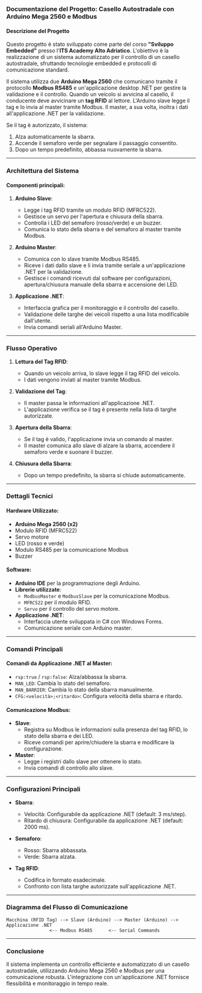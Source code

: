 ### Documentazione del Progetto: Casello Autostradale con Arduino Mega 2560 e Modbus

#### Descrizione del Progetto

Questo progetto è stato sviluppato come parte del corso **"Sviluppo Embedded"** presso l'**ITS Academy Alto Adriatico**. L'obiettivo è la realizzazione di un sistema automatizzato per il controllo di un casello autostradale, sfruttando tecnologie embedded e protocolli di comunicazione standard.

Il sistema utilizza due **Arduino Mega 2560** che comunicano tramite il protocollo **Modbus RS485** e un'applicazione desktop .NET per gestire la validazione e il controllo. Quando un veicolo si avvicina al casello, il conducente deve avvicinare un **tag RFID** al lettore. L'Arduino slave legge il tag e lo invia al master tramite Modbus. Il master, a sua volta, inoltra i dati all'applicazione .NET per la validazione. 

Se il tag è autorizzato, il sistema:
1. Alza automaticamente la sbarra.
2. Accende il semaforo verde per segnalare il passaggio consentito.
3. Dopo un tempo predefinito, abbassa nuovamente la sbarra.

---

### Architettura del Sistema

#### Componenti principali:
1. **Arduino Slave**:
   - Legge i tag RFID tramite un modulo RFID (MFRC522).
   - Gestisce un servo per l'apertura e chiusura della sbarra.
   - Controlla i LED del semaforo (rosso/verde) e un buzzer.
   - Comunica lo stato della sbarra e del semaforo al master tramite Modbus.

2. **Arduino Master**:
   - Comunica con lo slave tramite Modbus RS485.
   - Riceve i dati dallo slave e li invia tramite seriale a un'applicazione .NET per la validazione.
   - Gestisce i comandi ricevuti dal software per configurazioni, apertura/chiusura manuale della sbarra e accensione dei LED.

3. **Applicazione .NET**:
   - Interfaccia grafica per il monitoraggio e il controllo del casello.
   - Validazione delle targhe dei veicoli rispetto a una lista modificabile dall'utente.
   - Invia comandi seriali all'Arduino Master.

---

### Flusso Operativo

1. **Lettura del Tag RFID**:
   - Quando un veicolo arriva, lo slave legge il tag RFID del veicolo.
   - I dati vengono inviati al master tramite Modbus.

2. **Validazione del Tag**:
   - Il master passa le informazioni all'applicazione .NET.
   - L'applicazione verifica se il tag è presente nella lista di targhe autorizzate.

3. **Apertura della Sbarra**:
   - Se il tag è valido, l'applicazione invia un comando al master.
   - Il master comunica allo slave di alzare la sbarra, accendere il semaforo verde e suonare il buzzer.

4. **Chiusura della Sbarra**:
   - Dopo un tempo predefinito, la sbarra si chiude automaticamente.

---

### Dettagli Tecnici

#### Hardware Utilizzato:
- **Arduino Mega 2560 (x2)**
- Modulo RFID (MFRC522)
- Servo motore
- LED (rosso e verde)
- Modulo RS485 per la comunicazione Modbus
- Buzzer

#### Software:
- **Arduino IDE** per la programmazione degli Arduino.
- **Librerie utilizzate**:
  - `ModbusMaster` e `ModbusSlave` per la comunicazione Modbus.
  - `MFRC522` per il modulo RFID.
  - `Servo` per il controllo del servo motore.
- **Applicazione .NET**:
  - Interfaccia utente sviluppata in C# con Windows Forms.
  - Comunicazione seriale con Arduino master.

---

### Comandi Principali

#### Comandi da Applicazione .NET al Master:
- `rsp:true` / `rsp:false`: Alza/abbassa la sbarra.
- `MAN_LED`: Cambia lo stato del semaforo.
- `MAN_BARRIER`: Cambia lo stato della sbarra manualmente.
- `CFG:<velocità>;<ritardo>`: Configura velocità della sbarra e ritardo.

#### Comunicazione Modbus:
- **Slave**:
  - Registra su Modbus le informazioni sulla presenza del tag RFID, lo stato della sbarra e dei LED.
  - Riceve comandi per aprire/chiudere la sbarra e modificare la configurazione.
- **Master**:
  - Legge i registri dallo slave per ottenere lo stato.
  - Invia comandi di controllo allo slave.

---

### Configurazioni Principali

- **Sbarra**:
  - Velocità: Configurabile da applicazione .NET (default: 3 ms/step).
  - Ritardo di chiusura: Configurabile da applicazione .NET (default: 2000 ms).

- **Semaforo**:
  - Rosso: Sbarra abbassata.
  - Verde: Sbarra alzata.

- **Tag RFID**:
  - Codifica in formato esadecimale.
  - Confronto con lista targhe autorizzate sull'applicazione .NET.

---

### Diagramma del Flusso di Comunicazione

```
Macchina (RFID Tag) --> Slave (Arduino) --> Master (Arduino) --> Applicazione .NET
                <-- Modbus RS485      <-- Serial Commands
```

---

### Conclusione

Il sistema implementa un controllo efficiente e automatizzato di un casello autostradale, utilizzando Arduino Mega 2560 e Modbus per una comunicazione robusta. L'integrazione con un'applicazione .NET fornisce flessibilità e monitoraggio in tempo reale.
